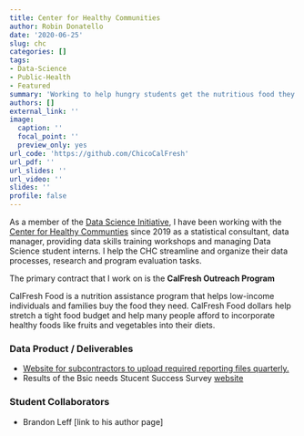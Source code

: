 ```yaml
---
title: Center for Healthy Communities
author: Robin Donatello
date: '2020-06-25'
slug: chc
categories: []
tags:
- Data-Science
- Public-Health
- Featured
summary: 'Working to help hungry students get the nutritious food they need to stay healthy and succeed.'
authors: []
external_link: ''
image:
  caption: ''
  focal_point: ''
  preview_only: yes
url_code: 'https://github.com/ChicoCalFresh'
url_pdf: ''
url_slides: ''
url_video: ''
slides: ''
profile: false
---
```


As a member of the [Data Science Initiative](http://datascience.csuchico.edu), I have been working with the [Center for Healthy Communties](https://www.csuchico.edu/chc/) since 2019 as a statistical consultant, data manager, providing data skills training workshops and managing Data Science student interns. I help the CHC streamline and organize their data processes, research and program evaluation tasks. 

The primary contract that I work on is the **CalFresh Outreach Program**

CalFresh Food is a nutrition assistance program that helps low-income individuals and families buy the food they need. CalFresh Food dollars help stretch a tight food budget and help many people afford to incorporate healthy foods like fruits and vegetables into their diets.

### Data Product / Deliverables

* [Website for subcontractors to upload required reporting files quarterly.](https://chc-cfo-reporting.csuchico.edu/)
* Results of the Bsic needs Stucent Success Survey [website](https://chicocalfresh.github.io/bns-website/index.html)

### Student Collaborators

* Brandon Leff [link to his author page]

